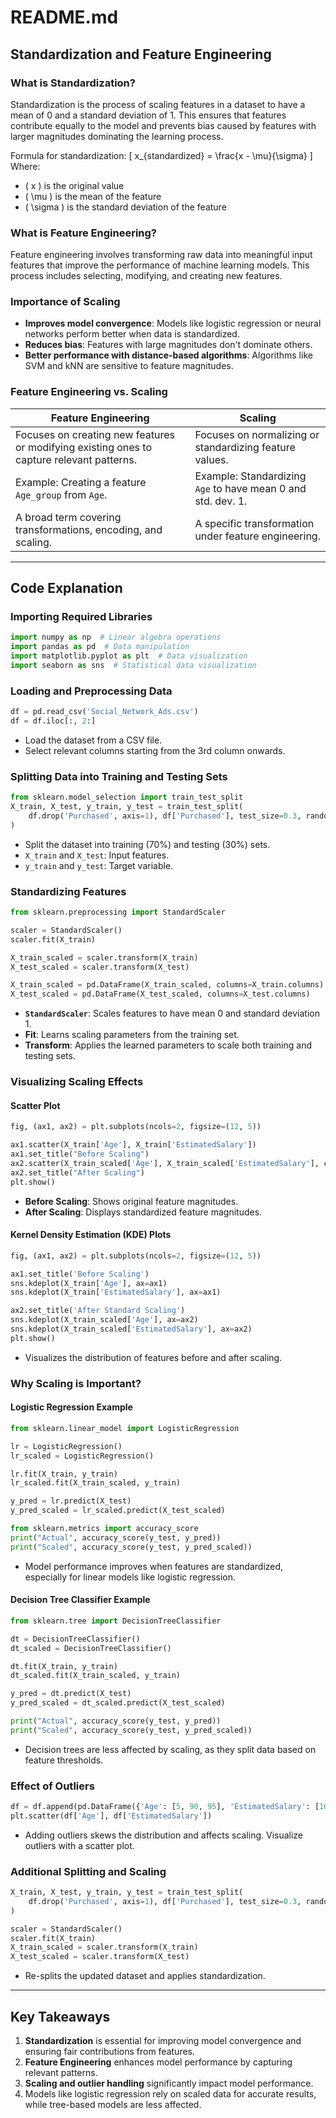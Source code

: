 # README.md

## Standardization and Feature Engineering

### What is Standardization?
Standardization is the process of scaling features in a dataset to have a mean of 0 and a standard deviation of 1. This ensures that features contribute equally to the model and prevents bias caused by features with larger magnitudes dominating the learning process.

Formula for standardization:
\[
x_{standardized} = \frac{x - \mu}{\sigma}
\]
Where:
- \( x \) is the original value
- \( \mu \) is the mean of the feature
- \( \sigma \) is the standard deviation of the feature

### What is Feature Engineering?
Feature engineering involves transforming raw data into meaningful input features that improve the performance of machine learning models. This process includes selecting, modifying, and creating new features.

### Importance of Scaling
- **Improves model convergence**: Models like logistic regression or neural networks perform better when data is standardized.
- **Reduces bias**: Features with large magnitudes don't dominate others.
- **Better performance with distance-based algorithms**: Algorithms like SVM and kNN are sensitive to feature magnitudes.

### Feature Engineering vs. Scaling
| Feature Engineering             | Scaling                 |
|---------------------------------|-------------------------|
| Focuses on creating new features or modifying existing ones to capture relevant patterns. | Focuses on normalizing or standardizing feature values. |
| Example: Creating a feature `Age_group` from `Age`. | Example: Standardizing `Age` to have mean 0 and std. dev. 1. |
| A broad term covering transformations, encoding, and scaling. | A specific transformation under feature engineering. |

---

## Code Explanation

### Importing Required Libraries
```python
import numpy as np  # Linear algebra operations
import pandas as pd  # Data manipulation
import matplotlib.pyplot as plt  # Data visualization
import seaborn as sns  # Statistical data visualization
```

### Loading and Preprocessing Data
```python
df = pd.read_csv('Social_Network_Ads.csv')
df = df.iloc[:, 2:]
```
- Load the dataset from a CSV file.
- Select relevant columns starting from the 3rd column onwards.

### Splitting Data into Training and Testing Sets
```python
from sklearn.model_selection import train_test_split
X_train, X_test, y_train, y_test = train_test_split(
    df.drop('Purchased', axis=1), df['Purchased'], test_size=0.3, random_state=0
)
```
- Split the dataset into training (70%) and testing (30%) sets.
- `X_train` and `X_test`: Input features.
- `y_train` and `y_test`: Target variable.

### Standardizing Features
```python
from sklearn.preprocessing import StandardScaler

scaler = StandardScaler()
scaler.fit(X_train)

X_train_scaled = scaler.transform(X_train)
X_test_scaled = scaler.transform(X_test)

X_train_scaled = pd.DataFrame(X_train_scaled, columns=X_train.columns)
X_test_scaled = pd.DataFrame(X_test_scaled, columns=X_test.columns)
```
- **`StandardScaler`**: Scales features to have mean 0 and standard deviation 1.
- **Fit**: Learns scaling parameters from the training set.
- **Transform**: Applies the learned parameters to scale both training and testing sets.

### Visualizing Scaling Effects
#### Scatter Plot
```python
fig, (ax1, ax2) = plt.subplots(ncols=2, figsize=(12, 5))

ax1.scatter(X_train['Age'], X_train['EstimatedSalary'])
ax1.set_title("Before Scaling")
ax2.scatter(X_train_scaled['Age'], X_train_scaled['EstimatedSalary'], color='red')
ax2.set_title("After Scaling")
plt.show()
```
- **Before Scaling**: Shows original feature magnitudes.
- **After Scaling**: Displays standardized feature magnitudes.

#### Kernel Density Estimation (KDE) Plots
```python
fig, (ax1, ax2) = plt.subplots(ncols=2, figsize=(12, 5))

ax1.set_title('Before Scaling')
sns.kdeplot(X_train['Age'], ax=ax1)
sns.kdeplot(X_train['EstimatedSalary'], ax=ax1)

ax2.set_title('After Standard Scaling')
sns.kdeplot(X_train_scaled['Age'], ax=ax2)
sns.kdeplot(X_train_scaled['EstimatedSalary'], ax=ax2)
plt.show()
```
- Visualizes the distribution of features before and after scaling.

### Why Scaling is Important?
#### Logistic Regression Example
```python
from sklearn.linear_model import LogisticRegression

lr = LogisticRegression()
lr_scaled = LogisticRegression()

lr.fit(X_train, y_train)
lr_scaled.fit(X_train_scaled, y_train)

y_pred = lr.predict(X_test)
y_pred_scaled = lr_scaled.predict(X_test_scaled)

from sklearn.metrics import accuracy_score
print("Actual", accuracy_score(y_test, y_pred))
print("Scaled", accuracy_score(y_test, y_pred_scaled))
```
- Model performance improves when features are standardized, especially for linear models like logistic regression.

#### Decision Tree Classifier Example
```python
from sklearn.tree import DecisionTreeClassifier

dt = DecisionTreeClassifier()
dt_scaled = DecisionTreeClassifier()

dt.fit(X_train, y_train)
dt_scaled.fit(X_train_scaled, y_train)

y_pred = dt.predict(X_test)
y_pred_scaled = dt_scaled.predict(X_test_scaled)

print("Actual", accuracy_score(y_test, y_pred))
print("Scaled", accuracy_score(y_test, y_pred_scaled))
```
- Decision trees are less affected by scaling, as they split data based on feature thresholds.

### Effect of Outliers
```python
df = df.append(pd.DataFrame({'Age': [5, 90, 95], 'EstimatedSalary': [1000, 250000, 350000], 'Purchased': [0, 1, 1]}), ignore_index=True)
plt.scatter(df['Age'], df['EstimatedSalary'])
```
- Adding outliers skews the distribution and affects scaling. Visualize outliers with a scatter plot.

### Additional Splitting and Scaling
```python
X_train, X_test, y_train, y_test = train_test_split(
    df.drop('Purchased', axis=1), df['Purchased'], test_size=0.3, random_state=0
)

scaler = StandardScaler()
scaler.fit(X_train)
X_train_scaled = scaler.transform(X_train)
X_test_scaled = scaler.transform(X_test)
```
- Re-splits the updated dataset and applies standardization.

---

## Key Takeaways
1. **Standardization** is essential for improving model convergence and ensuring fair contributions from features.
2. **Feature Engineering** enhances model performance by capturing relevant patterns.
3. **Scaling and outlier handling** significantly impact model performance.
4. Models like logistic regression rely on scaled data for accurate results, while tree-based models are less affected.

